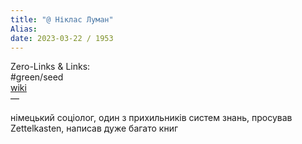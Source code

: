 ```yaml
---
title: "@ Ніклас Луман"
Alias: 
date: 2023-03-22 / 1953  
---
```

Zero-Links & Links:  
#green/seed  
[wiki](https://uk.wikipedia.org/wiki/%D0%9D%D1%96%D0%BA%D0%BB%D0%B0%D1%81_%D0%9B%D1%83%D0%BC%D0%B0%D0%BD)  
—  

німецький соціолог, один з прихильників систем знань, просував Zettelkasten, написав дуже багато книг